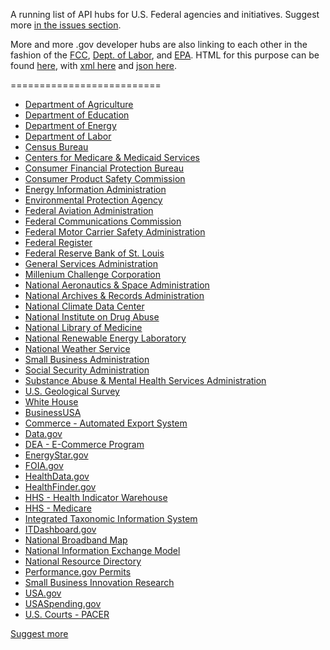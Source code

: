 A running list of API hubs for U.S. Federal agencies and initiatives.  Suggest more <a href="https://github.com/gsa/slash-developer-pages/issues">in the issues section</a>.  

More and more .gov developer hubs are also linking to each other in the fashion of the <a href="http://www.fcc.gov/developer">FCC</a>, <a href="http://developer.dol.gov">Dept. of Labor</a>, and <a href="http://www.epa.gov/developer">EPA</a>.  HTML for this purpose can be found <a href="https://github.com/gbinal/slash-developer-pages/blob/master/slash-developer-pages.html">here</a>, with <a href="https://github.com/GSA/slash-developer-pages/blob/master/slash-developer-pages.xml">xml here</a> and <a href="https://github.com/GSA/slash-developer-pages/blob/master/slash-developer-pages.json">json here</a>.  

==========================

<ul>
<li><a href="http://www.usda.gov/developers">Department of Agriculture</a></li>
<li><a href="http://www.ed.gov/developers">Department of Education</a></li>
<li><a href="http://www.energy.gov/developers">Department of Energy</a></li>
<li><a href="http://developer.dol.gov/">Department of Labor</a></li>
<li><a href="http://www.census.gov/developers/">Census Bureau</a></li>
<li><a href="http://data.cms.gov/">Centers for Medicare &amp; Medicaid Services</a></li>
<li><a href="http://www.consumerfinance.gov/developers/">Consumer Financial Protection Bureau</a></li>
<li><a href="http://www.cpsc.gov/cpscpub/prerel/api.html">Consumer Product Safety Commission</a></li>
<li><a href="http://www.eia.gov/developer/">Energy Information Administration</a></li>
<li><a href="http://www.epa.gov/developer/">Environmental Protection Agency</a></li>
<li><a href="http://services.faa.gov/">Federal Aviation Administration</a></li>
<li><a href="http://www.fcc.gov/developers">Federal Communications Commission</a></li>
<li><a href="https://mobile.fmcsa.dot.gov/developer">Federal Motor Carrier Safety Administration</a></li>
<li><a href="http://www.federalregister.gov/blog/learn/developers">Federal Register</a></li>
<li><a href="http://api.stlouisfed.org/">Federal Reserve Bank of St. Louis</a></li>
<li><a href="http://www.gsa.gov/developers/">General Services Administration</a></li>
<li><a href="http://data.mcc.gov/developer/">Millenium Challenge Corporation</a></li>
<li><a href="http://data.nasa.gov/api-info/">National Aeronautics &amp; Space Administration</a></li>
<li><a href="http://www.archives.gov/developers/">National Archives &amp; Records Administration</a></li>
<li><a href="http://www.ncdc.noaa.gov/cdo-web/">National Climate Data Center</a></li>
<li><a href="http://www.drugabuse.gov/developer">National Institute on Drug Abuse</a></li>
<li><a href="http://www.nlm.nih.gov/api/">National Library of Medicine</a></li>
<li><a href="http://developer.nrel.gov/">National Renewable Energy Laboratory</a></li>
<li><a href="http://graphical.weather.gov/xml/">National Weather Service</a></li>
<li><a href="http://www.sba.gov/api/">Small Business Administration</a></li>
<li><a href="http://www.ssa.gov/edds">Social Security Administration</a></li>
<li><a href="http://store.samhsa.gov/developer">Substance Abuse &amp; Mental Health Services Administration</a></li>
<li><a href="http://data.usgs.gov/">U.S. Geological Survey</a></li>
<li><a href="http://www.whitehouse.gov/developers">White House</a></li>
<li><a href="http://business.usa.gov/apis">BusinessUSA</a></li>
<li><a href="http://www.aesdirect.gov/developers">Commerce - Automated Export System</a></li>
<li><a href="http://www.data.gov/developers">Data.gov</a></li>
<li><a href="http://www.deaecom.gov/developer.html">DEA - E-Commerce Program</a></li>
<li><a href="https://data.energystar.gov/developers">EnergyStar.gov</a></li>
<li><a href="http://www.foia.gov/developer.html">FOIA.gov</a></li>
<li><a href="http://www.healthdata.gov/developer">HealthData.gov</a></li>
<li><a href="http://healthfinder.gov/developers/">HealthFinder.gov</a></li>
<li><a href="http://healthindicators.gov/Developers/">HHS - Health Indicator Warehouse</a></li>
<li><a href="http://data.medicare.gov/">HHS - Medicare</a></li>
<li><a href="http://www.itis.gov/ws_description.html">Integrated Taxonomic Information System</a></li>
<li><a href="http://www.itdashboard.gov/data_feeds">ITDashboard.gov</a></li>
<li><a href="http://www.broadbandmap.gov/developer/">National Broadband Map</a></li>
<li><a href="https://www.niem.gov/developers">National Information Exchange Model</a></li>
<li><a href="https://www.nrd.gov/home/api">National Resource Directory</a></li>
<li><a href="http://permits.performance.gov/developers-api">Performance.gov Permits</a></li>
<li><a href="http://www.sbir.gov/apis">Small Business Innovation Research</a></li>
<li><a href="http://www.usa.gov/developer">USA.gov</a></li>
<li><a href="http://www.usaspending.gov/data?tab=API">USASpending.gov</a></li>
<li><a href="http://www.pacer.gov/cmecf/developer/">U.S. Courts - PACER</a></li>  
</ul>

<a href="https://github.com/GSA/slash-developer-pages/issues">Suggest more</a>
